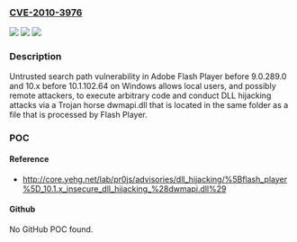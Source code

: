 ### [CVE-2010-3976](https://cve.mitre.org/cgi-bin/cvename.cgi?name=CVE-2010-3976)
![](https://img.shields.io/static/v1?label=Product&message=n%2Fa&color=blue)
![](https://img.shields.io/static/v1?label=Version&message=n%2Fa&color=blue)
![](https://img.shields.io/static/v1?label=Vulnerability&message=n%2Fa&color=brighgreen)

### Description

Untrusted search path vulnerability in Adobe Flash Player before 9.0.289.0 and 10.x before 10.1.102.64 on Windows allows local users, and possibly remote attackers, to execute arbitrary code and conduct DLL hijacking attacks via a Trojan horse dwmapi.dll that is located in the same folder as a file that is processed by Flash Player.

### POC

#### Reference
- http://core.yehg.net/lab/pr0js/advisories/dll_hijacking/%5Bflash_player%5D_10.1.x_insecure_dll_hijacking_%28dwmapi.dll%29

#### Github
No GitHub POC found.

